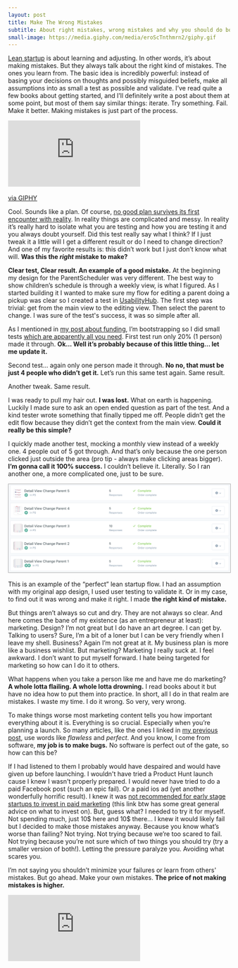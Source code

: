 ```yaml
---
layout: post
title: Make The Wrong Mistakes
subtitle: About right mistakes, wrong mistakes and why you should do both
small-image: https://media.giphy.com/media/eroScTnthmrn2/giphy.gif
---
```


<a href="https://www.goodreads.com/book/show/11500159-the-lean-startup" target="_blank">Lean startup</a> is about learning and adjusting. In other words, it’s about making mistakes. But they always talk about the right kind of mistakes. The ones you learn from. The basic idea is incredibly powerful: instead of basing your decisions on thoughts and possibly misguided beliefs, make all assumptions into as small a test as possible and validate. I’ve read quite a few books about getting started, and I’ll definitely write a post about them at some point, but most of them say similar things: iterate. Try something. Fail. Make it better. Making mistakes is just part of the process.

<iframe src="https://giphy.com/embed/eroScTnthmrn2" frameBorder="0" class="post-image post-gif" allowFullScreen></iframe><p><a href="https://giphy.com/gifs/cat-from-bed-eroScTnthmrn2">via GIPHY</a></p>

Cool. Sounds like a plan. Of course, <a href="https://en.wikipedia.org/wiki/Helmuth_von_Moltke_the_Elder#Moltke's_theory_of_war" target="_blank">no good plan survives its first encounter with reality</a>. In reality things are complicated and messy. In reality it’s really hard to isolate what you are testing and how you are testing it and you always doubt yourself. Did this test really say what I think? If I just tweak it a little will I get a different result or do I need to change direction? And one of my favorite results is: this didn’t work but I just don’t know what will. **Was this the _right_ mistake to make?**

**Clear test, Clear result. An example of a good mistake.** At the beginning my design for the ParentScheduler was very different. The best way to show children’s schedule is through a weekly view, is what I figured. As I started building it I wanted to make sure my flow for editing a parent doing a pickup was clear so I created a test in <a href="https://usabilityhub.com/" target="_blank">UsabilityHub</a>. The first step was trivial: get from the main view to the editing view. Then select the parent to change. I was sure of the test's success, it was so simple after all.

As I mentioned in <a href="https://blog.parentscheduler.app/posts/2020/07/06/What-About-Funding/" target="_blank">my post about funding</a>, I’m bootstrapping so I did small tests <a href="https://www.nngroup.com/articles/how-many-test-users/" target="_blank">which are apparently all you need</a>. First test run only 20% (1 person) made it through. **Ok... Well it’s probably because of this little thing... let me update it.**

Second test... again only one person made it through. **No no, that must be just 4 people who didn’t get it.** Let’s run this same test again. Same result.

Another tweak. Same result.

I was ready to pull my hair out. **I was lost.** What on earth is happening. Luckily I made sure to ask an open ended question as part of the test. And a kind tester wrote something that finally tipped me off. People didn’t get the edit flow because they didn’t get the context from the main view. **Could it really be this simple?**

I quickly made another test, mocking a monthly view instead of a weekly one. 4 people out of 5 got through. And that’s only because the one person clicked just outside the area (pro tip - always make clicking areas bigger). **I’m gonna call it 100% success.** I couldn’t believe it. Literally. So I ran another one, a more complicated one, just to be sure.

<kbd>
  <img style="border: 0.1rem solid #AAA;" src="/assets/img/mistakes_tests.png">
</kbd>

This is an example of the “perfect” lean startup flow. I had an assumption with my original app design, I used user testing to validate it. Or in my case, to find out it was wrong and make it right. I made **the right kind of mistake.**

But things aren’t always so cut and dry. They are not always so clear. And here comes the bane of my existence (as an entrepreneur at least): marketing. Design? I’m not great but I do have an art degree. I can get by. Talking to users? Sure, I’m a bit of a loner but I can be very friendly when I leave my shell. Business? Again I’m not great at it. My business plan is more like a business wishlist. But marketing? Marketing I really suck at. I feel awkward. I don’t want to put myself forward. I hate being targeted for marketing so how can I do it to others.

What happens when you take a person like me and have me do marketing? **A whole lotta flailing. A whole lotta drowning.** I read books about it but have no idea how to put them into practice. In short, all I do in that realm are mistakes. I waste my time. I do it wrong. So very, very wrong.

To make things worse most marketing content tells you how important everything about it is. Everything is so crucial. Especially when you’re planning a launch. So many articles, like the ones I linked in <a href="https://blog.parentscheduler.app/posts/2020/07/14/If-You-Build-It/" target="_blank">my previous post</a>, use words like _flawless_ and _perfect_. And you know, I come from software, **my job is to make bugs.** No software is perfect out of the gate, so how can this be?

If I had listened to them I probably would have despaired and would have given up before launching. I wouldn't have tried a Product Hunt launch cause I knew I wasn't properly prepared. I would never have tried to do a paid Facebook post (such an epic fail). Or a paid ios ad (yet another wonderfully horrific result). I knew it was <a href="https://get.tech/blog/experts-share-marketing-tips-for-early-stage-startups/" target="_blank">not recommended for early stage startups to invest in paid marketing</a> (this link btw has some great general advice on what to invest on). But, guess what? I needed to try it for myself. Not spending much, just 10$ here and 10$ there... I knew it would likely fail but I decided to make those mistakes anyway. Because you know what’s worse than failing? Not trying. Not trying because we’re too scared to fail. Not trying because you’re not sure which of two things you should try (try a smaller version of both!). Letting the pressure paralyze you. Avoiding what scares you.

I’m not saying you shouldn’t minimize your failures or learn from others' mistakes. But go ahead. Make your own mistakes. **The price of not making mistakes is higher.**

<iframe class="post-image" src="https://www.youtube.com/embed/L3wKzyIN1yk" frameborder="0" allow="accelerometer; autoplay; encrypted-media; gyroscope; picture-in-picture" allowfullscreen></iframe>